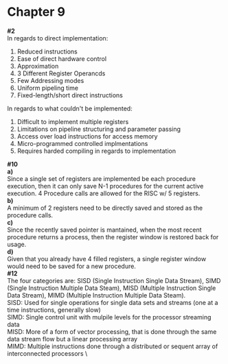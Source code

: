 # Chapter 9
**#2** \
In regards to direct implementation:
1. Reduced instructions
2. Ease of direct hardware control
3. Approximation
4. 3 Different Register Operancds
5. Few Addressing modes
6. Uniform pipeling time
7. Fixed-length/short direct instructions

In regards to what couldn't be implemented:
1. Difficult to implement multiple registers
2. Limitations on pipeline structuring and parameter passing
3. Access over load instructions for access memory
4. Micro-programmed controlled implmentations
5. Requires harded compiling in regards to implementation

**#10** \
**a)** \
Since a single set of registers are implemented be each procedure execution, then it can only save N-1 procedures for the current active execution. 4 Procedure calls are allowed for the RISC w/ 5 registers. \
**b)** \
A minimum of 2 registers need to be directly saved and stored as the procedure calls. \
**c)** \
Since the recently saved pointer is mantained, when the most recent procedure returns a process, then the register window is restored back for usage. \
**d)** \
Given that you already have 4 filled registers, a single register window would need to be saved for a new procedure. \
**#12** \
The four categories are: SISD (Single Instruction Single Data Stream), SIMD (Single Instruction Multiple Data Steam), MISD (Multiple Instruction Single Data Stream), MIMD (Multiple Instruction Multiple Data Steam). \
SISD: Used for single operations for single data sets and streams (one at a time instructions, generally slow) \
SIMD: Single control unit with mulpile levels for the processor streaming data \
MISD: More of a form of vector processing, that is done through the same data stream flow but a linear processing array \
MIMD: Multiple instructions done through a distributed or sequent array of interconnected processors \
